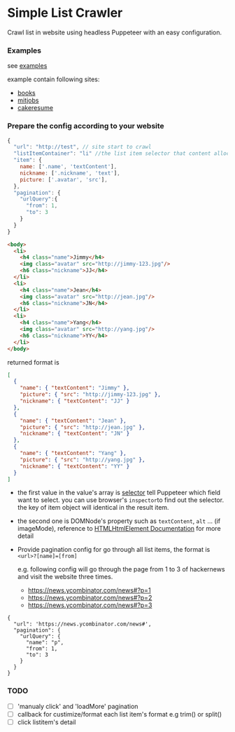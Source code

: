 # Simple List Crawler

Crawl list in website using headless Puppeteer with an easy configuration.

### Examples

see [examples](https://github.com/zhang699/simple-list-crawler/tree/master/example)

example contain following sites:

- [books](https://www.books.com.tw/)
- [mitjobs](https://meet.jobs/zh-TW)
- [cakeresume](https://www.cakeresume.com/)


### Prepare the config according to your website

```js
{
  "url": "http://test", // site start to crawl
  "listItemContainer": "li" //the list item selector that content allocated in
  "item": {
    name: ['.name', 'textContent'],
    nickname: ['.nickname', 'text'],
    picture: ['.avatar', 'src'],
  },
  "pagination": {
    "urlQuery":{
      "from": 1,
      "to": 3
    }
  }
}
```

```HTML
<body>
  <li>
    <h4 class="name">Jimmy</h4>
    <img class="avatar" src="http://jimmy-123.jpg"/>
    <h6 class="nickname">JJ</h4>
  </li>
  <li>
    <h4 class="name">Jean</h4>
    <img class="avatar" src="http://jean.jpg"/>
    <h6 class="nickname">JN</h4>
  </li>
  <li>
    <h4 class="name">Yang</h4>
    <img class="avatar" src="http://yang.jpg"/>
    <h6 class="nickname">YY</h4>
  </li>
</body>

```

returned format is

```json
[
  {
    "name": { "textContent": "Jimmy" },
    "picture": { "src": "http://jimmy-123.jpg" },
    "nickname": { "textContent": "JJ" }
  },
  {
    "name": { "textContent": "Jean" },
    "picture": { "src": "http://jean.jpg" },
    "nickname": { "textContent": "JN" }
  },
  {
    "name": { "textContent": "Yang" },
    "picture": { "src": "http://yang.jpg" },
    "nickname": { "textContent": "YY" }
  }
]
```

- the first value in the value's array is [selector](https://developer.mozilla.org/docs/Web/API/Document/querySelector) tell Puppeteer which field want to select. you can use browser's `inspector`to find out the selector. the key of item object will identical in the result item.

- the second one is DOMNode's property such as `textContent`, `alt` ... (if imageMode), reference to [HTMLHtmlElement Documentation](https://developer.mozilla.org/docs/Web/API/HTMLHtmlElement) for more detail

- Provide pagination config for go through all list items, the format is `<url>?[name]=[from]`

  e.g. following config will go through the page from 1 to 3 of hackernews and visit the website three times.

  - https://news.ycombinator.com/news#?p=1
  - https://news.ycombinator.com/news#?p=2
  - https://news.ycombinator.com/news#?p=3

```
{
  "url": 'https://news.ycombinator.com/news#',
  "pagination": {
    "urlQuery": {
      "name": "p",
      "from": 1,
      "to": 3
    }
  }
}
```

### TODO

- [ ] 'manualy click' and 'loadMore' pagination
- [ ] callback for custimize/format each list item's format e.g trim() or split()
- [ ] click listitem's detail
